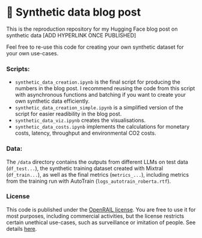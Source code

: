 # 🤗 Synthetic data blog post 
This is the reproduction repository for my Hugging Face blog post on synthetic data [ADD HYPERLINK ONCE PUBLISHED]

Feel free to re-use this code for creating your own synthetic dataset for your own use-cases. 

### Scripts: 
- `synthetic_data_creation.ipynb` is the final script for producing the numbers in the blog post. I recommend reusing the code from this script with asynchronous functions and batching if you want to create your own synthetic data efficiently.
- `synthetic_data_creation_simple.ipynb` is a simplified version of the script for easier readibility in the blog post.
- `synthetic_data_viz.ipynb` creates the visualisations.
- `synthetic_data_costs.ipynb` implements the calculations for monetary costs, latency, throughput and environmental CO2 costs. 

### Data:
The `/data` directory contains the outputs from different LLMs on test data (`df_test...`), the synthetic training dataset created with Mixtral (`df_train...`), as well as the final metrics (`metrics_...`), including metrics from the training run with AutoTrain (`logs_autotrain_roberta.rtf`).


### License
This code is published under the [OpenRAIL license](https://www.licenses.ai/ai-licenses). You are free to use it for most purposes, including commercial activities, but the license restricts certain unethical use-cases, such as surveillance or imitation of people. See details [here](https://www.licenses.ai/source-code-license). 

